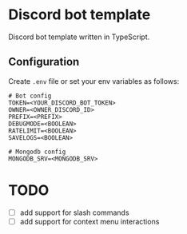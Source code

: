 # Discord bot template

Discord bot template written in TypeScript.

## Configuration

Create `.env` file or set your env variables as follows:
```env
# Bot config
TOKEN=<YOUR_DISCORD_BOT_TOKEN>
OWNER=<OWNER_DISCORD_ID>
PREFIX=<PREFIX>
DEBUGMODE=<BOOLEAN>
RATELIMIT=<BOOLEAN>
SAVELOGS=<BOOLEAN>

# Mongodb config
MONGODB_SRV=<MONGODB_SRV>
```

# TODO

- [ ] add support for slash commands
- [ ] add support for context menu interactions
